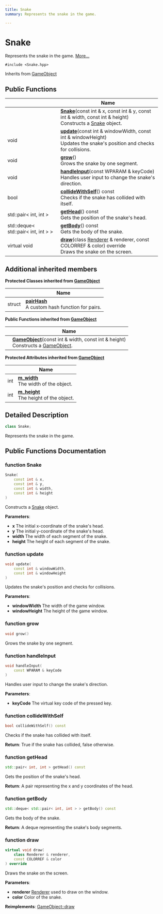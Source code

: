 ```yaml
---
title: Snake
summary: Represents the snake in the game. 

---
```


# Snake



Represents the snake in the game.  [More...](#detailed-description)


`#include <Snake.hpp>`

Inherits from [GameObject](Classes/class_game_object.md)

## Public Functions

|                | Name           |
| -------------- | -------------- |
| | **[Snake](Classes/class_snake.md#function-snake)**(const int & x, const int & y, const int & width, const int & height)<br>Constructs a [Snake](Classes/class_snake.md) object.  |
| void | **[update](Classes/class_snake.md#function-update)**(const int & windowWidth, const int & windowHeight)<br>Updates the snake's position and checks for collisions.  |
| void | **[grow](Classes/class_snake.md#function-grow)**()<br>Grows the snake by one segment.  |
| void | **[handleInput](Classes/class_snake.md#function-handleinput)**(const WPARAM & keyCode)<br>Handles user input to change the snake's direction.  |
| bool | **[collideWithSelf](Classes/class_snake.md#function-collidewithself)**() const<br>Checks if the snake has collided with itself.  |
| std::pair< int, int > | **[getHead](Classes/class_snake.md#function-gethead)**() const<br>Gets the position of the snake's head.  |
| std::deque< std::pair< int, int > > | **[getBody](Classes/class_snake.md#function-getbody)**() const<br>Gets the body of the snake.  |
| virtual void | **[draw](Classes/class_snake.md#function-draw)**(class [Renderer](Classes/class_renderer.md) & renderer, const COLORREF & color) override<br>Draws the snake on the screen.  |

## Additional inherited members

**Protected Classes inherited from [GameObject](Classes/class_game_object.md)**

|                | Name           |
| -------------- | -------------- |
| struct | **[pairHash](Classes/struct_game_object_1_1pair_hash.md)** <br>A custom hash function for pairs.  |

**Public Functions inherited from [GameObject](Classes/class_game_object.md)**

|                | Name           |
| -------------- | -------------- |
| | **[GameObject](Classes/class_game_object.md#function-gameobject)**(const int & width, const int & height)<br>Constructs a [GameObject](Classes/class_game_object.md).  |

**Protected Attributes inherited from [GameObject](Classes/class_game_object.md)**

|                | Name           |
| -------------- | -------------- |
| int | **[m_width](Classes/class_game_object.md#variable-m-width)** <br>The width of the object.  |
| int | **[m_height](Classes/class_game_object.md#variable-m-height)** <br>The height of the object.  |


## Detailed Description

```cpp
class Snake;
```

Represents the snake in the game. 


## Public Functions Documentation

### function Snake

```cpp
Snake(
    const int & x,
    const int & y,
    const int & width,
    const int & height
)
```

Constructs a [Snake](Classes/class_snake.md) object. 

**Parameters**: 

  * **x** The initial x-coordinate of the snake's head. 
  * **y** The initial y-coordinate of the snake's head. 
  * **width** The width of each segment of the snake. 
  * **height** The height of each segment of the snake.




### function update

```cpp
void update(
    const int & windowWidth,
    const int & windowHeight
)
```

Updates the snake's position and checks for collisions. 

**Parameters**: 

  * **windowWidth** The width of the game window. 
  * **windowHeight** The height of the game window. 


### function grow

```cpp
void grow()
```

Grows the snake by one segment. 

### function handleInput

```cpp
void handleInput(
    const WPARAM & keyCode
)
```

Handles user input to change the snake's direction. 

**Parameters**: 

  * **keyCode** The virtual key code of the pressed key. 


### function collideWithSelf

```cpp
bool collideWithSelf() const
```

Checks if the snake has collided with itself. 

**Return**: True if the snake has collided, false otherwise. 

### function getHead

```cpp
std::pair< int, int > getHead() const
```

Gets the position of the snake's head. 

**Return**: A pair representing the x and y coordinates of the head. 

### function getBody

```cpp
std::deque< std::pair< int, int > > getBody() const
```

Gets the body of the snake. 

**Return**: A deque representing the snake's body segments. 

### function draw

```cpp
virtual void draw(
    class Renderer & renderer,
    const COLORREF & color
) override
```

Draws the snake on the screen. 

**Parameters**: 

  * **renderer** [Renderer](Classes/class_renderer.md) used to draw on the window. 
  * **color** Color of the snake. 


**Reimplements**: [GameObject::draw](Classes/class_game_object.md#function-draw)
